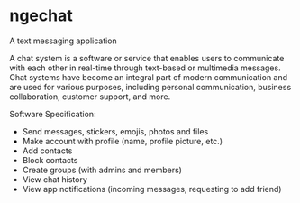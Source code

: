 # ngechat
A text messaging application

A chat system is a software or service that enables users to communicate with each other in real-time through text-based or multimedia messages. Chat systems have become an integral part of modern communication and are used for various purposes, including personal communication, business collaboration, customer support, and more.  


Software Specification: 
-	Send messages, stickers, emojis, photos and files 
-	Make account with profile (name, profile picture, etc.) 
-	Add contacts  
-	Block contacts 
-	Create groups (with admins and members) 
-	View chat history 
-	View app notifications (incoming messages, requesting to add friend) 
